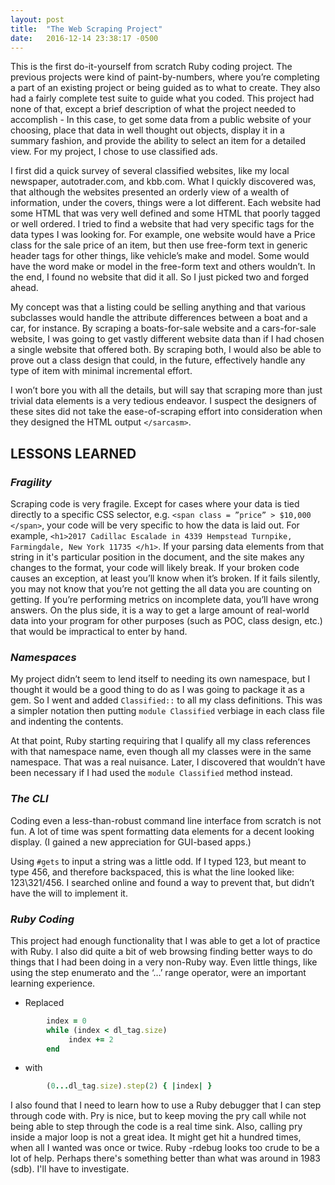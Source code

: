 ```yaml
---
layout: post
title:  "The Web Scraping Project"
date:   2016-12-14 23:38:17 -0500
---
```


This is the first do-it-yourself from scratch Ruby coding project. The previous projects were kind of paint-by-numbers, where you’re completing a part of an existing project or being guided as to what to create. They also had a fairly complete test suite to guide what you coded. This project had none of that, except a brief description of what the project needed to accomplish - In this case, to get some data from a public website of your choosing, place that data in well thought out objects, display it in a summary fashion, and provide the ability to select an item for a detailed view. For my project, I chose to use classified ads.

I first did a quick survey of several classified websites, like my local newspaper, autotrader.com, and kbb.com. What I quickly discovered was, that although the websites presented an orderly view of a wealth of information, under the covers, things were a lot different. Each website had some HTML that was very well defined and some HTML that poorly tagged or well ordered. I tried to find a website that had very specific tags for the data types I was looking for. For example, one website would have a Price class for the sale price of an item, but then use free-form text in generic header tags for other things, like vehicle’s make and model. Some would have the word make or model in the free-form text and others wouldn’t. In the end, I found no website that did it all. So I just picked two and forged ahead.

My concept was that a listing could be selling anything and that various subclasses would handle the attribute differences between a boat and a car, for instance. By scraping a boats-for-sale website and a cars-for-sale website, I was going to get vastly different website data than if I had chosen a single website that offered both. By scraping both, I would also be able to prove out a class design that could, in the future, effectively handle any type of item with minimal incremental effort.

I won’t bore you with all the details, but will say that scraping more than just trivial data elements is a very tedious endeavor. I suspect the designers of these sites did not take the ease-of-scraping effort into consideration when they designed the HTML output `</sarcasm>`.

## LESSONS LEARNED<br>
### *Fragility*
Scraping code is very fragile. Except for cases where your data is tied directly to a specific CSS selector, e.g. `<span class = ”price” > $10,000 </span>`, your code will be very specific to how the data is laid out. For example, `<h1>2017 Cadillac Escalade in 4339 Hempstead Turnpike, Farmingdale, New York 11735 </h1>`. If your parsing data elements from that string in it's particular position in the document, and the site makes any changes to the format, your code will likely break. If your broken code causes an exception, at least you’ll know when it’s broken. If it fails silently, you may not know that you’re not getting the all data you are counting on getting. If you’re performing metrics on incomplete data, you’ll have wrong answers. On the plus side, it is a way to get a large amount of real-world data into your program for other purposes (such as POC, class design, etc.) that would be impractical to enter by hand.

### *Namespaces*
My project didn’t seem to lend itself to needing its own namespace, but I thought it would be a good thing to do as I was going to package it as a gem. So I went and added `Classified::` to all my class definitions. This was a simpler notation then putting `module Classified` verbiage in each class file and indenting the contents.

At that point, Ruby starting requiring that I qualify all my class references with that namespace name, even though all my classes were in the same namespace. That was a real nuisance. Later, I discovered that wouldn’t have been necessary if I had used the `module Classified` method instead.

### *The CLI*
Coding even a less-than-robust command line interface from scratch is not fun. A lot of time was spent formatting data elements for a decent looking display. (I gained a new appreciation for GUI-based apps.)

Using `#gets` to input a string was a little odd. If I typed 123, but meant to type 456, and therefore backspaced, this is what the line looked like: 123\321/456. I searched online and found a way to prevent that, but didn’t have the will to implement it.

### *Ruby Coding*
This project had enough functionality that I was able to get a lot of practice with Ruby. I also did quite a bit of web browsing finding better ways to do things that I had been doing in a very non-Ruby way. Even little things, like using the step enumerato and the ‘…’ range operator, were an important learning experience.

* Replaced

```ruby
        index = 0
        while (index < dl_tag.size)
	         index += 2
        end
```
* with

```ruby
        (0...dl_tag.size).step(2) { |index| }
```

I also found that I need to learn how to use a Ruby debugger that I can step through code with. Pry is nice, but to keep moving the pry call while not being able to step through the code is a real time sink. Also, calling pry inside a major loop is not a great idea. It might get hit a hundred times, when all I wanted was once or twice. Ruby -rdebug looks too crude to be a lot of help. Perhaps there's something better than what was around in 1983 (sdb). I'll have to investigate.

